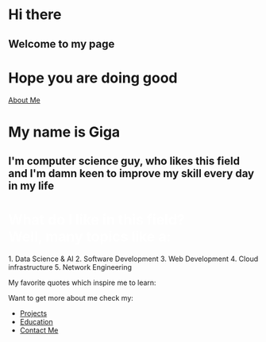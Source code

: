 # Hi there 
## Welcome to my page
# Hope you are doing good


[About Me](./aboutme)
# My name is Giga 
## I'm computer science guy, who likes this field and I'm damn keen to improve my skill every day in my life 


<h1 style="color:white";> What do I like in this field? <br>Well, many topics like a:</h1> 
 1. Data Science & AI 
 2. Software Development 
 3. Web Development 
 4. Cloud infrastructure 
 5. Network Engineering


My favorite quotes which inspire me to learn:




Want to get more about me check my:
* [Projects](./Projects)
* [Education](./Education)
* [Contact Me](./Contact)


